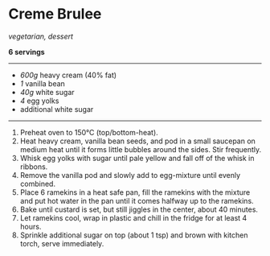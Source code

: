 # Creme Brulee

*vegetarian, dessert*

**6 servings**

---

- *600g* heavy cream (40% fat)
- *1* vanilla bean
- *40g* white sugar
- *4* egg yolks
- additional white sugar

---

1. Preheat oven to 150°C (top/bottom-heat).
2. Heat heavy cream, vanilla bean seeds, and pod in a small saucepan on medium heat until it forms little bubbles around the sides. Stir frequently.
3. Whisk egg yolks with sugar until pale yellow and fall off of the whisk in ribbons.
4. Remove the vanilla pod and slowly add to egg-mixture until evenly combined.
5. Place 6 ramekins in a heat safe pan, fill the ramekins with the mixture and put hot water in the pan until it comes halfway up to the ramekins.
6. Bake until custard is set, but still jiggles in the center, about 40 minutes.
7. Let ramekins cool, wrap in plastic and chill in the fridge for at least 4 hours.
8. Sprinkle additional sugar on top (about 1 tsp) and brown with kitchen torch, serve immediately.